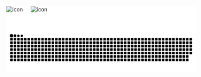 <!DOCTYPE html>
<html>
<head>
<style>
  .image-container {
    display: flex;
    align-items: flex-start;
    background-color: white; /* 배경색을 흰색으로 설정 */
  }
</style>
</head>
<body>

<div class="image-container">
  <img src="https://techstack-generator.vercel.app/java-icon.svg" alt="icon" width="65" height="65" />
  <img src="https://techstack-generator.vercel.app/github-icon.svg" alt="icon" width="65" height="65" />
</div>

</body>
</html>

<!--## Hello👋

<img alt="Java" src ="https://img.shields.io/badge/Java-007396.svg?&style=for-the-badge&logo=Java&logoColor=white"/>
-->
<picture>
  <source media="(prefers-color-scheme: dark)" srcset="https://raw.githubusercontent.com/Ahnsukjoo/Ahnsukjoo/output/github-contribution-grid-snake-dark.svg">
  <source media="(prefers-color-scheme: light)" srcset="https://raw.githubusercontent.com/Ahnsukjoo/Ahnsukjoo/output/github-contribution-grid-snake.svg">
  <img alt="github contribution grid snake animation" src="https://raw.githubusercontent.com/Ahnsukjoo/Ahnsukjoo/output/github-contribution-grid-snake.svg">
</picture>
<!--
<svg xmlns="http://www.w3.org/2000/svg" viewBox="0 0 1440 320"><path fill="#0099ff" d="M0,160L40,149.3C80,139,160,117,240,101.3C320,85,400,75,480,85.3C560,96,640,128,720,122.7C800,117,880,75,960,85.3C1040,96,1120,160,1200,181.3C1280,203,1360,181,1400,170.7L1440,160L1440,320L1400,320C1360,320,1280,320,1200,320C1120,320,1040,320,960,320C880,320,800,320,720,320C640,320,560,320,480,320C400,320,320,320,240,320C160,320,80,320,40,320L0,320Z"></path></svg>
-->
